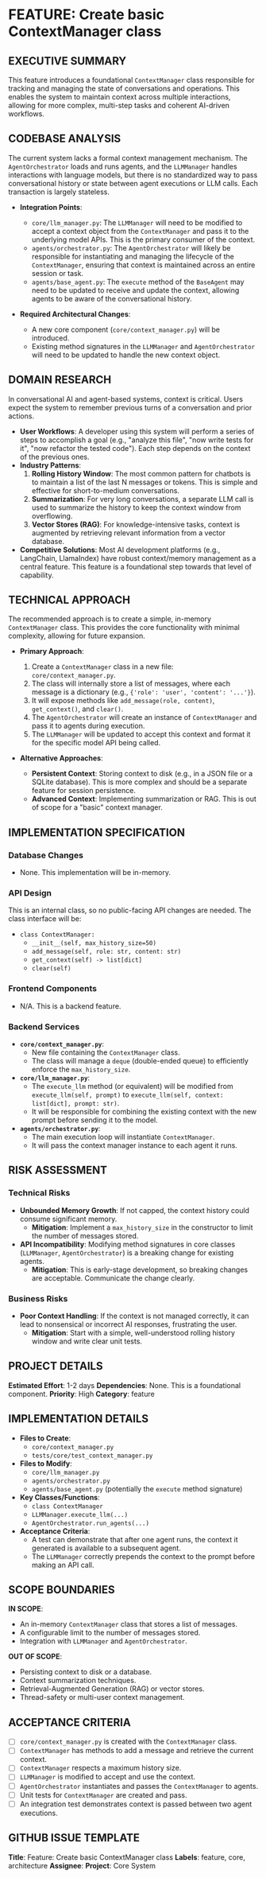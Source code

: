 # FEATURE: Create basic ContextManager class

## EXECUTIVE SUMMARY
This feature introduces a foundational `ContextManager` class responsible for tracking and managing the state of conversations and operations. This enables the system to maintain context across multiple interactions, allowing for more complex, multi-step tasks and coherent AI-driven workflows.

## CODEBASE ANALYSIS
The current system lacks a formal context management mechanism. The `AgentOrchestrator` loads and runs agents, and the `LLMManager` handles interactions with language models, but there is no standardized way to pass conversational history or state between agent executions or LLM calls. Each transaction is largely stateless.

- **Integration Points**:
    - `core/llm_manager.py`: The `LLMManager` will need to be modified to accept a context object from the `ContextManager` and pass it to the underlying model APIs. This is the primary consumer of the context.
    - `agents/orchestrator.py`: The `AgentOrchestrator` will likely be responsible for instantiating and managing the lifecycle of the `ContextManager`, ensuring that context is maintained across an entire session or task.
    - `agents/base_agent.py`: The `execute` method of the `BaseAgent` may need to be updated to receive and update the context, allowing agents to be aware of the conversational history.

- **Required Architectural Changes**:
    - A new core component (`core/context_manager.py`) will be introduced.
    - Existing method signatures in the `LLMManager` and `AgentOrchestrator` will need to be updated to handle the new context object.

## DOMAIN RESEARCH
In conversational AI and agent-based systems, context is critical. Users expect the system to remember previous turns of a conversation and prior actions.

- **User Workflows**: A developer using this system will perform a series of steps to accomplish a goal (e.g., "analyze this file", "now write tests for it", "now refactor the tested code"). Each step depends on the context of the previous ones.
- **Industry Patterns**:
    1.  **Rolling History Window**: The most common pattern for chatbots is to maintain a list of the last N messages or tokens. This is simple and effective for short-to-medium conversations.
    2.  **Summarization**: For very long conversations, a separate LLM call is used to summarize the history to keep the context window from overflowing.
    3.  **Vector Stores (RAG)**: For knowledge-intensive tasks, context is augmented by retrieving relevant information from a vector database.
- **Competitive Solutions**: Most AI development platforms (e.g., LangChain, LlamaIndex) have robust context/memory management as a central feature. This feature is a foundational step towards that level of capability.

## TECHNICAL APPROACH
The recommended approach is to create a simple, in-memory `ContextManager` class. This provides the core functionality with minimal complexity, allowing for future expansion.

- **Primary Approach**:
    1.  Create a `ContextManager` class in a new file: `core/context_manager.py`.
    2.  The class will internally store a list of messages, where each message is a dictionary (e.g., `{'role': 'user', 'content': '...'}`).
    3.  It will expose methods like `add_message(role, content)`, `get_context()`, and `clear()`.
    4.  The `AgentOrchestrator` will create an instance of `ContextManager` and pass it to agents during execution.
    5.  The `LLMManager` will be updated to accept this context and format it for the specific model API being called.

- **Alternative Approaches**:
    - **Persistent Context**: Storing context to disk (e.g., in a JSON file or a SQLite database). This is more complex and should be a separate feature for session persistence.
    - **Advanced Context**: Implementing summarization or RAG. This is out of scope for a "basic" context manager.

## IMPLEMENTATION SPECIFICATION
### Database Changes
- None. This implementation will be in-memory.

### API Design
This is an internal class, so no public-facing API changes are needed. The class interface will be:
- `class ContextManager:`
    - `__init__(self, max_history_size=50)`
    - `add_message(self, role: str, content: str)`
    - `get_context(self) -> list[dict]`
    - `clear(self)`

### Frontend Components
- N/A. This is a backend feature.

### Backend Services
- **`core/context_manager.py`**:
    - New file containing the `ContextManager` class.
    - The class will manage a `deque` (double-ended queue) to efficiently enforce the `max_history_size`.
- **`core/llm_manager.py`**:
    - The `execute_llm` method (or equivalent) will be modified from `execute_llm(self, prompt)` to `execute_llm(self, context: list[dict], prompt: str)`.
    - It will be responsible for combining the existing context with the new prompt before sending it to the model.
- **`agents/orchestrator.py`**:
    - The main execution loop will instantiate `ContextManager`.
    - It will pass the context manager instance to each agent it runs.

## RISK ASSESSMENT
### Technical Risks
- **Unbounded Memory Growth**: If not capped, the context history could consume significant memory.
    - **Mitigation**: Implement a `max_history_size` in the constructor to limit the number of messages stored.
- **API Incompatibility**: Modifying method signatures in core classes (`LLMManager`, `AgentOrchestrator`) is a breaking change for existing agents.
    - **Mitigation**: This is early-stage development, so breaking changes are acceptable. Communicate the change clearly.

### Business Risks
- **Poor Context Handling**: If the context is not managed correctly, it can lead to nonsensical or incorrect AI responses, frustrating the user.
    - **Mitigation**: Start with a simple, well-understood rolling history window and write clear unit tests.

## PROJECT DETAILS
**Estimated Effort**: 1-2 days
**Dependencies**: None. This is a foundational component.
**Priority**: High
**Category**: feature

## IMPLEMENTATION DETAILS
- **Files to Create**:
    - `core/context_manager.py`
    - `tests/core/test_context_manager.py`
- **Files to Modify**:
    - `core/llm_manager.py`
    - `agents/orchestrator.py`
    - `agents/base_agent.py` (potentially the `execute` method signature)
- **Key Classes/Functions**:
    - `class ContextManager`
    - `LLMManager.execute_llm(...)`
    - `AgentOrchestrator.run_agents(...)`
- **Acceptance Criteria**:
    - A test can demonstrate that after one agent runs, the context it generated is available to a subsequent agent.
    - The `LLMManager` correctly prepends the context to the prompt before making an API call.

## SCOPE BOUNDARIES
**IN SCOPE**:
- An in-memory `ContextManager` class that stores a list of messages.
- A configurable limit to the number of messages stored.
- Integration with `LLMManager` and `AgentOrchestrator`.

**OUT OF SCOPE**:
- Persisting context to disk or a database.
- Context summarization techniques.
- Retrieval-Augmented Generation (RAG) or vector stores.
- Thread-safety or multi-user context management.

## ACCEPTANCE CRITERIA
- [ ] `core/context_manager.py` is created with the `ContextManager` class.
- [ ] `ContextManager` has methods to add a message and retrieve the current context.
- [ ] `ContextManager` respects a maximum history size.
- [ ] `LLMManager` is modified to accept and use the context.
- [ ] `AgentOrchestrator` instantiates and passes the `ContextManager` to agents.
- [ ] Unit tests for `ContextManager` are created and pass.
- [ ] An integration test demonstrates context is passed between two agent executions.

## GITHUB ISSUE TEMPLATE
**Title**: Feature: Create basic ContextManager class
**Labels**: feature, core, architecture
**Assignee**:
**Project**: Core System